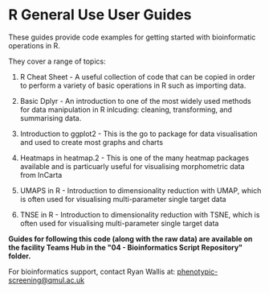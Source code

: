 # R General Use User Guides

These guides provide code examples for getting started with bioinformatic operations in R. 

They cover a range of topics:

1. R Cheat Sheet - A useful collection of code that can be copied in order to perform a variety of basic operations in R such as importing data.

2. Basic Dplyr - An introduction to one of the most widely used methods for data manipulation in R inlcuding: cleaning, transforming, and summarising data.

3. Introduction to ggplot2 - This is the go to package for data visualisation and used to create most graphs and charts

4. Heatmaps in heatmap.2 - This is one of the many heatmap packages available and is particuarly useful for visualising morphometric data from InCarta

5. UMAPS in R - Introduction to dimensionality reduction with UMAP, which is often used for visualising multi-parameter single target data

6. TNSE in R - Introduction to dimensionality reduction with TSNE, which is often used for visualising multi-parameter single target data

**Guides for following this code (along with the raw data) are available on the facility Teams Hub in the "04 - Bioinformatics Script Repository" folder.**

For bioinformatics support, contact Ryan Wallis at: phenotypic-screening@qmul.ac.uk


